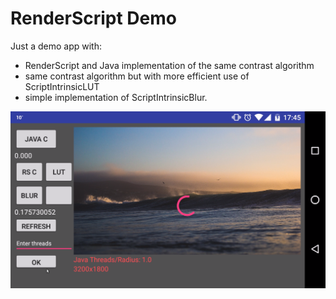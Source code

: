 # RenderScript Demo

Just a demo app with:
- RenderScript and Java implementation of the same contrast algorithm
- same contrast algorithm but with more efficient use of ScriptIntrinsicLUT
- simple implementation of ScriptIntrinsicBlur.

![alt tag](https://raw.githubusercontent.com/illia-kramarenko/RenderScriptDemo/master/demo.png)
